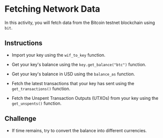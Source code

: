 # Fetching Network Data

In this activity, you will fetch data from the Bitcoin testnet blockchain using `bit`.

## Instructions

* Import your key using the `wif_to_key` function.

* Get your key's balance using the `key.get_balance("btc")` function.

* Get your key's balance in USD using the `balance_as` function.

* Fetch the latest transactions that your key has sent using the `get_transactions()` function.

* Fetch the Unspent Transaction Outputs (UTXOs) from your key using the `get_unspents()` function.

## Challenge

* If time remains, try to convert the balance into different currencies.
